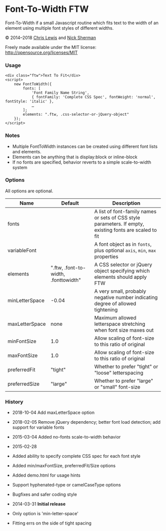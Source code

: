 # Font-To-Width FTW

Font-To-Width if a small Javascript routine which fits text to the width of an element 
using multiple font styles of different widths.

© 2014–2018 [Chris Lewis] and [Nick Sherman]

Freely made available under the MIT license: http://opensource.org/licenses/MIT

### Usage

	<div class="ftw">Text To Fit</div>
	<script> 
		new FontToWidth({
			fonts: [
				'Font Family Name String',
				{ fontFamily: 'Complete CSS Spec', fontWeight: 'normal', fontStyle: 'italic' },
				…
			];
			elements: ".ftw, .css-selector-or-jQuery-object"
		}); 
	</script>

### Notes
* Multiple FontToWidth instances can be created using different font lists and elements.
* Elements can be anything that is display:block or inline-block
* If no fonts are specified, behavior reverts to a simple scale-to-width system

### Options

All options are optional.

Name            | Default                               | Description
----------------|---------------------------------------|----------------------------------------------------------------------------------
 fonts          |                                       | A list of font-family names or sets of CSS style parameters. If empty, existing fonts are scaled to fit
 variableFont   |                                       | A font object as in `fonts`, plus optional `axis`, `min`, `max` properties
 elements       | ".ftw, .font-to-width, .fonttowidth"  | A CSS selector or jQuery object specifying which elements should apply FTW
 minLetterSpace | -0.04                                 | A very small, probably negative number indicating degree of allowed tightening
 maxLetterSpace | none                                  | Maximum allowed letterspace stretching when font size maxes out
 minFontSize    | 1.0                                   | Allow scaling of font-size to this ratio of original
 maxFontSize    | 1.0                                   | Allow scaling of font-size to this ratio of original
 preferredFit   | "tight"                               | Whether to prefer "tight" or "loose" letterspacing
 preferredSize  | "large"                               | Whether to prefer "large" or "small" font-size

### History

* 2018-10-04 Add maxLetterSpace option
* 2018-02-05 Remove jQuery dependency; better font load detection; add support for variable fonts
* 2015-03-04 Added no-fonts scale-to-width behavior

* 2015-02-28
 * Added ability to specify complete CSS spec for each font style
 * Added min/maxFontSize, preferredFit/Size options
 * Added demo.html for usage hints
 * Support hyphenated-type or camelCaseType options
 * Bugfixes and safer coding style

* 2014-03-31 **Initial release**
 * Only option is 'min-letter-space'
 * Fitting errs on the side of tight spacing


[Chris Lewis]: http://chrissam42.com/
[Nick Sherman]: http://nicksherman.com/
